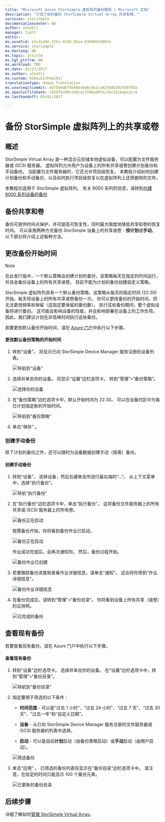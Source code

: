 ```yaml
---
title: "Microsoft Azure StorSimple 虚拟阵列备份教程 | Microsoft 文档"
description: "介绍了如何备份 StorSimple Virtual Array 共享和卷。"
services: storsimple
documentationcenter: NA
author: alkohli
manager: timlt
editor: 
ms.assetid: e3cdcd9e-33b1-424d-82aa-b369d934067e
ms.service: storsimple
ms.devlang: NA
ms.topic: article
ms.tgt_pltfrm: NA
ms.workload: TBD
ms.date: 02/27/2017
ms.author: alkohli
ms.custom: H1Hack27Feb2017
translationtype: Human Translation
ms.sourcegitcommit: ed759edbf4548bc0d6c041ca825ddb392430795b
ms.openlocfilehash: c926f0c80ce56cac3106ad97ec3ec2e18a8e2cc6
ms.lasthandoff: 03/01/2017

---
```

# <a name="back-up-shares-or-volumes-on-your-storsimple-virtual-array"></a>备份 StorSimple 虚拟阵列上的共享或卷

## <a name="overview"></a>概述

StorSimple Virtual Array 是一种混合云存储本地虚拟设备，可以配置为文件服务器或 iSCSI 服务器。 虚拟阵列允许用户为设备上的所有共享或卷创建计划备份和手动备份。 当配置为文件服务器时，它还允许项目级恢复。 本教程介绍如何创建计划备份和手动备份，以及如何执行项目级恢复以在虚拟阵列上还原删除的文件。

本教程仅适用于 StorSimple 虚拟阵列。 有关 8000 系列的信息，请转到[创建 8000 系列设备的备份](storsimple-manage-backup-policies-u2.md)

## <a name="back-up-shares-and-volumes"></a>备份共享和卷

备份可提供时间点保护，并可提高可恢复性，同时最大限度地降低共享和卷的恢复时间。 可以采用两种方式备份 StorSimple 设备上的共享或卷：**按计划**或**手动**。 以下部分将介绍上述每种方法。

## <a name="change-the-backup-start-time"></a>更改备份开始时间

> [!NOTE]
> 在此发行版中，一个默认策略会创建计划的备份，该策略每天在指定的时间运行，并且会备份设备上的所有共享或卷。 目前不能为计划的备份创建自定义策略。


StorSimple 虚拟阵列具有一个默认备份策略，该策略从每天的指定时间 (22:30) 开始，每天将设备上的所有共享或卷备份一次。 你可以更改备份的开始时间，但无法更改频率和保留（这指定要保留的备份数）。 执行这些备份期间，整个虚拟设备将进行备份。 这可能会影响设备的性能，并会影响部署在设备上的工作负荷。 因此，我们建议计划在非高峰时间执行这些备份。

 若要更改默认备份开始时间，请在 [Azure 门户](https://portal.azure.com/)中执行以下步骤。

#### <a name="to-change-the-start-time-for-the-default-backup-policy"></a>更改默认备份策略的开始时间

1. 转到“设备”。 将显示已向 StorSimple Device Manager 服务注册的设备列表。 
   
    ![导航到“设备”](./media/storsimple-virtual-array-backup/changebuschedule1.png)

2. 选择并单击你的设备。 将显示“设置”边栏选项卡。 转到“管理”>“备份策略”。
   
    ![选择你的设备](./media/storsimple-virtual-array-backup/changebuschedule2.png)

3. 在“备份策略”边栏选项卡中，默认开始时间为 22:30。 可以在设备时区中为每日计划指定新的开始时间。
   
    ![导航到“备份策略”](./media/storsimple-virtual-array-backup/changebuschedule5.png)

4. 单击“保存” 。

### <a name="take-a-manual-backup"></a>创建手动备份

除了计划的备份之外，还可以随时为设备数据创建手动（按需）备份。

#### <a name="to-create-a-manual-backup"></a>创建手动备份

1. 转到“设备”。 选择设备，然后右键单击所选行最右端的“...”。 从上下文菜单中，选择“执行备份”。
   
    ![导航“执行备份”](./media/storsimple-virtual-array-backup/takebackup1m.png)

2. 在“执行备份”边栏选项卡中，单击“执行备份”。 这将备份文件服务器上的所有共享或 iSCSI 服务器上的所有卷。 
   
    ![备份正在启动](./media/storsimple-virtual-array-backup/takebackup2m.png)
   
    按需备份开始，你将看到备份作业已启动。
   
    ![备份正在启动](./media/storsimple-virtual-array-backup/takebackup3m.png) 
   
    作业成功完成后，会再次通知你。 然后，备份过程开始。
   
    ![备份作业已创建](./media/storsimple-virtual-array-backup/takebackup4m.png)

3. 若要跟踪备份进度和查看作业详细信息，请单击“通知”。 这会将你带到“作业详细信息”。
   
     ![备份作业详细信息](./media/storsimple-virtual-array-backup/takebackup5m.png)

4. 在备份完成后，请转到“管理”>“备份目录”。 你将看到设备上所有共享（或卷）的云快照。
   
    ![已完成的备份](./media/storsimple-virtual-array-backup/takebackup19m.png) 

## <a name="view-existing-backups"></a>查看现有备份
若要查看现有备份，请在 Azure 门户中执行以下步骤。

#### <a name="to-view-existing-backups"></a>查看现有备份

1. 转到“设备”边栏选项卡。 选择并单击你的设备。 在“设置”边栏选项卡中，转到“管理”>“备份目录”。
   
    ![导航到“备份目录”](./media/storsimple-virtual-array-backup/viewbackups1.png)
2. 指定要用于筛选的以下条件：
   
    - **时间范围** - 可以是“过去 1 小时”、“过去 24 小时”、“过去 7 天”、“过去 30 天”、“过去一年”和“自定义日期”。
    
    - **设备** - 从已向 StorSimple Device Manager 服务注册的文件服务器或 iSCSI 服务器的列表中选择。
   
    - **启动** - 可以是自动**计划**启动（由备份策略启动）或**手动**启动（由用户启动）。
   
    ![筛选备份](./media/storsimple-virtual-array-backup/viewbackups2.png)

3. 单击“应用” 。 已筛选的备份列表将显示在“备份目录”边栏选项卡中。 请注意，在给定的时间只能显示 100 个备份元素。
   
    ![已更新的备份目录](./media/storsimple-virtual-array-backup/viewbackups3.png)

## <a name="next-steps"></a>后续步骤

详细了解如何[管理 StorSimple Virtual Array](storsimple-ova-web-ui-admin.md)。


